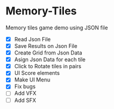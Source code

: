 # Memory-Tiles
Memory tiles game demo using JSON file

- [x] Read Json File
- [x] Save Results on Json File
- [x] Create Grid from Json Data
- [x] Asign Json Data for each tile
- [x] Click to Rotate tiles in pairs
- [x] UI Score elements
- [x] Make UI Menu
- [x] Fix bugs
- [ ] Add VFX
- [ ] Add SFX
